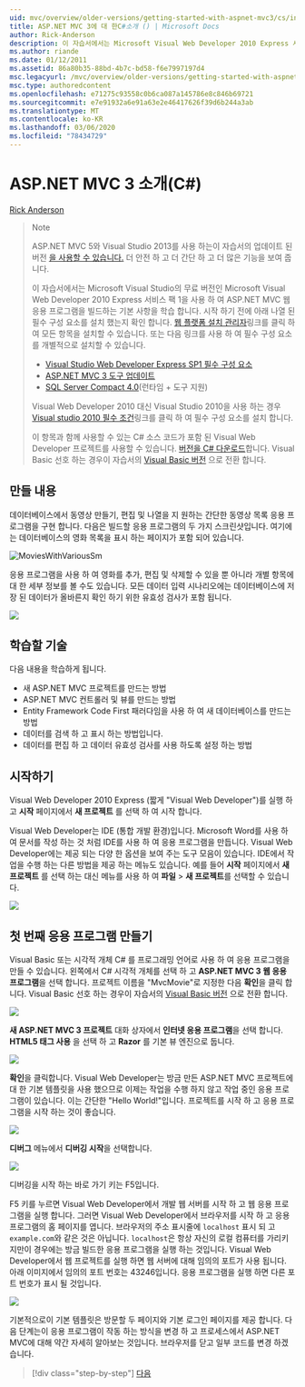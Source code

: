 ```yaml
---
uid: mvc/overview/older-versions/getting-started-with-aspnet-mvc3/cs/intro-to-aspnet-mvc-3
title: ASP.NET MVC 3에 대 한C#소개 () | Microsoft Docs
author: Rick-Anderson
description: 이 자습서에서는 Microsoft Visual Web Developer 2010 Express 서비스 팩 1 (...)을 사용 하 여 ASP.NET MVC 웹 응용 프로그램을 빌드하는 기본 사항을 학습 합니다.
ms.author: riande
ms.date: 01/12/2011
ms.assetid: 86a80b35-88bd-4b7c-bd58-f6e7997197d4
msc.legacyurl: /mvc/overview/older-versions/getting-started-with-aspnet-mvc3/cs/intro-to-aspnet-mvc-3
msc.type: authoredcontent
ms.openlocfilehash: e71275c93558c0b6ca087a145786e8c846b69721
ms.sourcegitcommit: e7e91932a6e91a63e2e46417626f39d6b244a3ab
ms.translationtype: MT
ms.contentlocale: ko-KR
ms.lasthandoff: 03/06/2020
ms.locfileid: "78434729"
---
```

# <a name="intro-to-aspnet-mvc-3-c"></a>ASP.NET MVC 3 소개(C#)

[Rick Anderson](https://twitter.com/RickAndMSFT)

> > [!NOTE]
> > ASP.NET MVC 5와 Visual Studio 2013를 사용 하는이 자습서의 업데이트 된 버전 [을 사용할 수 있습니다.](../../../getting-started/introduction/getting-started.md) 더 안전 하 고 더 간단 하 고 더 많은 기능을 보여 줍니다.
> 
> 
> 이 자습서에서는 Microsoft Visual Studio의 무료 버전인 Microsoft Visual Web Developer 2010 Express 서비스 팩 1을 사용 하 여 ASP.NET MVC 웹 응용 프로그램을 빌드하는 기본 사항을 학습 합니다. 시작 하기 전에 아래 나열 된 필수 구성 요소를 설치 했는지 확인 합니다. [웹 플랫폼 설치 관리자](https://www.microsoft.com/web/gallery/install.aspx?appid=VWD2010SP1Pack)링크를 클릭 하 여 모든 항목을 설치할 수 있습니다. 또는 다음 링크를 사용 하 여 필수 구성 요소를 개별적으로 설치할 수 있습니다.
> 
> - [Visual Studio Web Developer Express SP1 필수 구성 요소](https://www.microsoft.com/web/gallery/install.aspx?appid=VWD2010SP1Pack)
> - [ASP.NET MVC 3 도구 업데이트](https://www.microsoft.com/web/gallery/install.aspx?appsxml=&amp;appid=MVC3)
> - [SQL Server Compact 4.0](https://www.microsoft.com/web/gallery/install.aspx?appid=SQLCE;SQLCEVSTools_4_0)(런타임 + 도구 지원)
> 
> Visual Web Developer 2010 대신 Visual Studio 2010을 사용 하는 경우 [Visual studio 2010 필수 조건](https://www.microsoft.com/web/gallery/install.aspx?appsxml=&amp;appid=VS2010SP1Pack)링크를 클릭 하 여 필수 구성 요소를 설치 합니다.
> 
> 이 항목과 함께 사용할 수 있는 C# 소스 코드가 포함 된 Visual Web Developer 프로젝트를 사용할 수 있습니다. [버전을 C# 다운로드](https://code.msdn.microsoft.com/Introduction-to-MVC-3-10d1b098)합니다. Visual Basic 선호 하는 경우이 자습서의 [Visual Basic 버전](../vb/intro-to-aspnet-mvc-3.md) 으로 전환 합니다.

## <a name="what-youll-build"></a>만들 내용

데이터베이스에서 동영상 만들기, 편집 및 나열을 지 원하는 간단한 동영상 목록 응용 프로그램을 구현 합니다. 다음은 빌드할 응용 프로그램의 두 가지 스크린샷입니다. 여기에는 데이터베이스의 영화 목록을 표시 하는 페이지가 포함 되어 있습니다.

![MoviesWithVariousSm](intro-to-aspnet-mvc-3/_static/image1.png)

응용 프로그램을 사용 하 여 영화를 추가, 편집 및 삭제할 수 있을 뿐 아니라 개별 항목에 대 한 세부 정보를 볼 수도 있습니다. 모든 데이터 입력 시나리오에는 데이터베이스에 저장 된 데이터가 올바른지 확인 하기 위한 유효성 검사가 포함 됩니다.

![](intro-to-aspnet-mvc-3/_static/image2.png)

## <a name="skills-youll-learn"></a>학습할 기술

다음 내용을 학습하게 됩니다.

- 새 ASP.NET MVC 프로젝트를 만드는 방법
- ASP.NET MVC 컨트롤러 및 뷰를 만드는 방법
- Entity Framework Code First 패러다임을 사용 하 여 새 데이터베이스를 만드는 방법
- 데이터를 검색 하 고 표시 하는 방법입니다.
- 데이터를 편집 하 고 데이터 유효성 검사를 사용 하도록 설정 하는 방법

## <a name="getting-started"></a>시작하기

Visual Web Developer 2010 Express (짧게 "Visual Web Developer")를 실행 하 고 **시작** 페이지에서 **새 프로젝트** 를 선택 하 여 시작 합니다.

Visual Web Developer는 IDE (통합 개발 환경)입니다. Microsoft Word를 사용 하 여 문서를 작성 하는 것 처럼 IDE를 사용 하 여 응용 프로그램을 만듭니다. Visual Web Developer에는 제공 되는 다양 한 옵션을 보여 주는 도구 모음이 있습니다. IDE에서 작업을 수행 하는 다른 방법을 제공 하는 메뉴도 있습니다. 예를 들어 **시작** 페이지에서 **새 프로젝트** 를 선택 하는 대신 메뉴를 사용 하 여 **파일** &gt; **새 프로젝트**를 선택할 수 있습니다.

[![](intro-to-aspnet-mvc-3/_static/image4.png)](intro-to-aspnet-mvc-3/_static/image3.png)

## <a name="creating-your-first-application"></a>첫 번째 응용 프로그램 만들기

Visual Basic 또는 시각적 개체 C# 를 프로그래밍 언어로 사용 하 여 응용 프로그램을 만들 수 있습니다. 왼쪽에서 C# 시각적 개체를 선택 하 고 **ASP.NET MVC 3 웹 응용 프로그램**을 선택 합니다. 프로젝트 이름을 "MvcMovie"로 지정한 다음 **확인**을 클릭 합니다. Visual Basic 선호 하는 경우이 자습서의 [Visual Basic 버전](../vb/intro-to-aspnet-mvc-3.md) 으로 전환 합니다.

![](intro-to-aspnet-mvc-3/_static/image5.png)

**새 ASP.NET MVC 3 프로젝트** 대화 상자에서 **인터넷 응용 프로그램**을 선택 합니다. **HTML5 태그 사용** 을 선택 하 고 **Razor** 를 기본 뷰 엔진으로 둡니다.

![](intro-to-aspnet-mvc-3/_static/image6.png)

**확인**을 클릭합니다. Visual Web Developer는 방금 만든 ASP.NET MVC 프로젝트에 대 한 기본 템플릿을 사용 했으므로 이제는 작업을 수행 하지 않고 작업 중인 응용 프로그램이 있습니다. 이는 간단한 "Hello World!"입니다. 프로젝트를 시작 하 고 응용 프로그램을 시작 하는 것이 좋습니다.

[![](intro-to-aspnet-mvc-3/_static/image8.png)](intro-to-aspnet-mvc-3/_static/image7.png)

**디버그** 메뉴에서 **디버깅 시작**을 선택합니다.

![](intro-to-aspnet-mvc-3/_static/image9.png)

디버깅을 시작 하는 바로 가기 키는 F5입니다.

F5 키를 누르면 Visual Web Developer에서 개발 웹 서버를 시작 하 고 웹 응용 프로그램을 실행 합니다. 그러면 Visual Web Developer에서 브라우저를 시작 하 고 응용 프로그램의 홈 페이지를 엽니다. 브라우저의 주소 표시줄에 `localhost` 표시 되 고 `example.com`와 같은 것은 아닙니다. `localhost`은 항상 자신의 로컬 컴퓨터를 가리키지만이 경우에는 방금 빌드한 응용 프로그램을 실행 하는 것입니다. Visual Web Developer에서 웹 프로젝트를 실행 하면 웹 서버에 대해 임의의 포트가 사용 됩니다. 아래 이미지에서 임의의 포트 번호는 43246입니다. 응용 프로그램을 실행 하면 다른 포트 번호가 표시 될 것입니다.

![](intro-to-aspnet-mvc-3/_static/image10.png)

기본적으로이 기본 템플릿은 방문할 두 페이지와 기본 로그인 페이지를 제공 합니다. 다음 단계는이 응용 프로그램이 작동 하는 방식을 변경 하 고 프로세스에서 ASP.NET MVC에 대해 약간 자세히 알아보는 것입니다. 브라우저를 닫고 일부 코드를 변경 하겠습니다.

> [!div class="step-by-step"]
> [다음](adding-a-controller.md)
